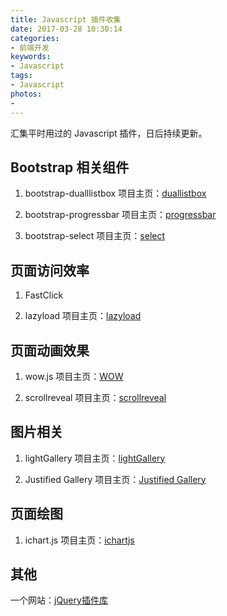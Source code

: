 ```yaml
---
title: Javascript 插件收集
date: 2017-03-28 10:30:14
categories:
- 前端开发
keywords:
- Javascript
tags:
- Javascript
photos:
-
---
```


汇集平时用过的 Javascript 插件，日后持续更新。

<!--more-->

## Bootstrap 相关组件

1. bootstrap-dualllistbox
	项目主页：[duallistbox](http://www.virtuosoft.eu/code/bootstrap-duallistbox/)

2. bootstrap-progressbar
	项目主页：[progressbar](http://www.minddust.com/project/bootstrap-progressbar/)

3. bootstrap-select
	项目主页：[select](http://silviomoreto.github.io/bootstrap-select/)

## 页面访问效率
1. FastClick

2. lazyload
	项目主页：[lazyload](http://www.appelsiini.net/projects/lazyload)

## 页面动画效果

1. wow.js
	项目主页：[WOW](http://mynameismatthieu.com/WOW/)

2. scrollreveal
	项目主页：[scrollreveal](https://scrollrevealjs.org/)

## 图片相关

1. lightGallery
	项目主页：[lightGallery](http://sachinchoolur.github.io/lightGallery/)

2. Justified Gallery
	项目主页：[Justified Gallery](http://miromannino.github.io/Justified-Gallery/)

## 页面绘图

1. ichart.js
	项目主页：[ichartjs](http://www.ichartjs.com/)

## 其他

一个网站：[jQuery插件库](http://www.jq22.com/)